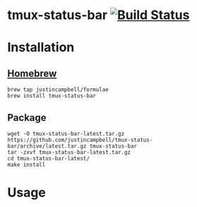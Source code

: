 # tmux-status-bar [![Build Status](https://travis-ci.org/justincampbell/tmux-status-bar.svg?branch=master)](https://travis-ci.org/justincampbell/tmux-status-bar)

# Installation

## [Homebrew](http://brew.sh)

    brew tap justincampbell/formulae
    brew install tmux-status-bar

## Package

    wget -O tmux-status-bar-latest.tar.gz https://github.com/justincampbell/tmux-status-bar/archive/latest.tar.gz tmux-status-bar
    tar -zxvf tmux-status-bar-latest.tar.gz
    cd tmux-status-bar-latest/
    make install

# Usage

<!-- # TODO -->
